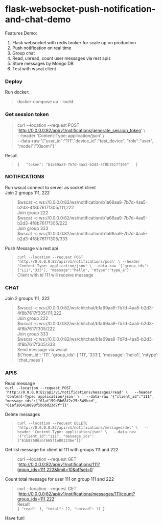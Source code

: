 # flask-websocket-push-notification-and-chat-demo  
Features Demo:  
1. Flask websocket with redis broker for scale up on production  
2. Push notification on real time  
3. Group chat  
4. Read, unread, count user messages via rest apis  
5. Store messages by Mongo DB  
6. Test with wscat client  
### Deploy  
Run docker:  
>docker-compose up --build  
### Get session token  
>curl --location --request POST 'http://0.0.0.0:82/api/v1/notifications/generate_session_token' \  
>--header 'Content-Type: application/json' \  
>--data-raw '{"user_id":"111","device_id":"test_device", "role":"user", "model":"Xiaomi"}'  

Result  
>`{  
>    "token": "b1a69aa9-7b7d-4aa5-b2d3-4f8b7617f305"  
>}`  



### NOTIFICATIONS  
Run wscat connect to server as socket client  
Join 2 groups 111, 222  
>$wscat -c ws://0.0.0.0:82/ws/notification/b1a69aa9-7b7d-4aa5-b2d3-4f8b7617f305/111,222  
Join group 222  
>$wscat -c ws://0.0.0.0:82/ws/notification/b1a69aa9-7b7d-4aa5-b2d3-4f8b7617f305/222  
Join group 333  
>$wscat -c ws://0.0.0.0:82/ws/notification/b1a69aa9-7b7d-4aa5-b2d3-4f8b7617f305/333  

Push Message via rest api  
>`curl --location --request POST 'http://0.0.0.0:82/api/v1/notifications/push' \
>--header 'Content-Type: application/json' \
>--data-raw '{"group_ids":["111","333"], "message":"hello", "mtype":"type_a"}'`  
Client with id 111 will receive message  

### CHAT  
Join 2 groups 111, 222  
>$wscat -c ws://0.0.0.0:82/ws/chitchat/b1a69aa9-7b7d-4aa5-b2d3-4f8b7617f305/111,222  
Join group 222  
>$wscat -c ws://0.0.0.0:82/ws/chitchat/b1a69aa9-7b7d-4aa5-b2d3-4f8b7617f305/222  
Join group 333  
>$wscat -c ws://0.0.0.0:82/ws/chitchat/b1a69aa9-7b7d-4aa5-b2d3-4f8b7617f305/333  
Send message via wscat  
>${'from_id': '111', 'group_ids': ['111', '333'], 'message': 'hello1', 'mtype': 'chat_mess'}  

### APIS  
Read message  
`curl --location --request POST 'http://0.0.0.0:82/api/v1/notifications/messages/read' \  
--header 'Content-Type: application/json' \  
--data-raw '{"client_id":"111", "message_ids":["61af159d3b68f2c25c549bcd", "61af106418898f5b6bd23d7f"]}'`  

Delete messages  
>`curl --location --request DELETE 'http://0.0.0.0:82/api/v1/notifications/messages/del' \  
>--header 'Content-Type: application/json' \  
>--data-raw '{"client_id":"111", "message_ids":["61b87606abf665f1e802236e"]}'`  

Get list message  for client id 111 with groups 111 and 222  
>curl --location --request GET 'http://0.0.0.0:82/api/v1/notifications/111?group_ids=111,222&limit=10&offset=0'

Count total message for user 111 on group 111 and 222  
>curl --location --request GET 'http://0.0.0.0:82/api/v1/notifications/messages/111/count?group_ids=111,222'  
Result  
>`{
>    "read": 1,
>    "total": 12,
>    "unread": 11
>}`  


Have fun!
